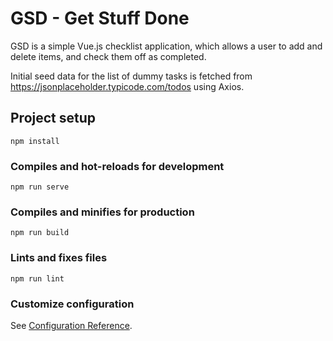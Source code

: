 # GSD - Get Stuff Done

GSD is a simple Vue.js checklist application, which allows a user to add and delete items, and check them off as completed.

Initial seed data for the list of dummy tasks is fetched from https://jsonplaceholder.typicode.com/todos using Axios.



## Project setup
```
npm install
```

### Compiles and hot-reloads for development
```
npm run serve
```

### Compiles and minifies for production
```
npm run build
```

### Lints and fixes files
```
npm run lint
```

### Customize configuration
See [Configuration Reference](https://cli.vuejs.org/config/).
